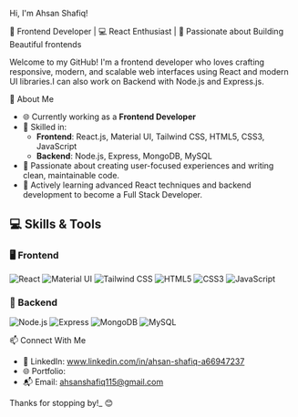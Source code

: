 Hi, I'm Ahsan Shafiq!

🎯 Frontend Developer | 💻 React Enthusiast | 🚀 Passionate about Building Beautiful frontends

Welcome to my GitHub! I'm a frontend developer who loves crafting responsive, modern, and scalable web interfaces using React and modern UI libraries.I can also work on Backend with Node.js and Express.js.

🧠 About Me
- 🌐 Currently working as a **Frontend Developer**
- 💼 Skilled in:
  - **Frontend**: React.js, Material UI, Tailwind CSS, HTML5, CSS3, JavaScript
  - **Backend**: Node.js, Express, MongoDB, MySQL
- 🚀 Passionate about creating user-focused experiences and writing clean, maintainable code.
- 🌱 Actively learning advanced React techniques and backend development to become a Full Stack Developer.

## 💻 Skills & Tools

### 🖥️ Frontend
![React](https://img.shields.io/badge/-React-61DAFB?logo=react&logoColor=white&style=flat)
![Material UI](https://img.shields.io/badge/-MaterialUI-0081CB?logo=mui&logoColor=white&style=flat)
![Tailwind CSS](https://img.shields.io/badge/-TailwindCSS-38B2AC?logo=tailwind-css&logoColor=white&style=flat)
![HTML5](https://img.shields.io/badge/-HTML5-E34F26?logo=html5&logoColor=white&style=flat)
![CSS3](https://img.shields.io/badge/-CSS3-1572B6?logo=css3&logoColor=white&style=flat)
![JavaScript](https://img.shields.io/badge/-JavaScript-F7DF1E?logo=javascript&logoColor=black&style=flat)

### 🔧 Backend
![Node.js](https://img.shields.io/badge/-Node.js-339933?logo=node.js&logoColor=white&style=flat)
![Express](https://img.shields.io/badge/-Express-000000?logo=express&logoColor=white&style=flat)
![MongoDB](https://img.shields.io/badge/-MongoDB-47A248?logo=mongodb&logoColor=white&style=flat)
![MySQL](https://img.shields.io/badge/-MySQL-4479A1?logo=mysql&logoColor=white&style=flat)


📫 Connect With Me

- 💼 LinkedIn: www.linkedin.com/in/ahsan-shafiq-a66947237
- 🌐 Portfolio:
- 📬 Email: ahsanshafiq115@gmail.com

Thanks for stopping by!_ 😊

